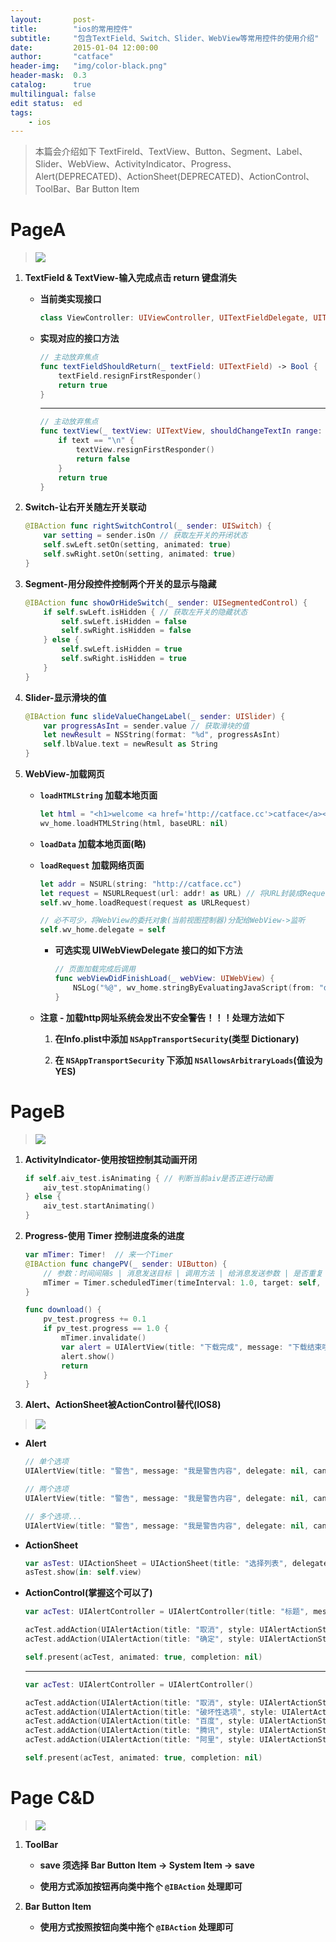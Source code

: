 ```yaml
---
layout:       post-
title:        "ios的常用控件"
subtitle:     "包含TextField、Switch、Slider、WebView等常用控件的使用介绍"
date:         2015-01-04 12:00:00
author:       "catface"
header-img:   "img/color-black.png"
header-mask:  0.3
catalog:      true
multilingual: false
edit status:  ed
tags:
    - ios
---
```


> 本篇会介绍如下 TextFireld、TextView、Button、Segment、Label、Slider、WebView、ActivityIndicator、Progress、Alert(DEPRECATED)、ActionSheet(DEPRECATED)、ActionControl、ToolBar、Bar Button Item

# PageA

>![](https://imgconvert.csdnimg.cn/aHR0cDovL2l0Y2F0ZmFjZS5naXRodWIuaW8vaW1nL0lPUy9JT1MwMDItJUU1JUI4JUI4JUU3JTk0JUE4JUU2JThFJUE3JUU0JUJCJUI2LzAxUGFnZUEuanBn)

1. **TextField & TextView-输入完成点击 return 键盘消失**

	- **当前类实现接口**
	
		``` swift
		class ViewController: UIViewController, UITextFieldDelegate, UITextViewDelegate
		```
			
	- **实现对应的接口方法**
	
		``` swift
		// 主动放弃焦点
		func textFieldShouldReturn(_ textField: UITextField) -> Bool {
			textField.resignFirstResponder()
			return true
		}
		```
			
		---
		
		``` swift
		// 主动放弃焦点
		func textView(_ textView: UITextView, shouldChangeTextIn range: NSRange, replacementText text: String) -> Bool {
			if text == "\n" {
				textView.resignFirstResponder()
				return false
			}
			return true
		}
		```
			
2. **Switch-让右开关随左开关联动**

	``` swift
	@IBAction func rightSwitchControl(_ sender: UISwitch) {
		var setting = sender.isOn // 获取左开关的开闭状态
		self.swLeft.setOn(setting, animated: true)
		self.swRight.setOn(setting, animated: true)
	}
	```
	    
3. **Segment-用分段控件控制两个开关的显示与隐藏**    

	``` swift
	@IBAction func showOrHideSwitch(_ sender: UISegmentedControl) {
		if self.swLeft.isHidden { // 获取左开关的隐藏状态
			self.swLeft.isHidden = false
			self.swRight.isHidden = false
		} else {
			self.swLeft.isHidden = true
			self.swRight.isHidden = true
		}
	}
	```
	    
4. **Slider-显示滑块的值**

	``` swift
	@IBAction func slideValueChangeLabel(_ sender: UISlider) {
		var progressAsInt = sender.value // 获取滑块的值
		let newResult = NSString(format: "%d", progressAsInt)
		self.lbValue.text = newResult as String
	}
	```
	    
5. **WebView-加载网页**  

	- **`loadHTMLString` 加载本地页面**

		``` swift
		let html = "<h1>welcome <a href='http://catface.cc'>catface</a></h1>"
		wv_home.loadHTMLString(html, baseURL: nil)
		```
	
	- **`loadData` 加载本地页面(略)**
	
	- **`loadRequest` 加载网络页面**  
			
		``` swift
		let addr = NSURL(string: "http://catface.cc")
		let request = NSURLRequest(url: addr! as URL) // 将URL封装成Request
		self.wv_home.loadRequest(request as URLRequest)
		
		// 必不可少，将WebView的委托对象(当前视图控制器)分配给WebView->监听
		self.wv_home.delegate = self
		```
			
		- **可选实现 UIWebViewDelegate 接口的如下方法**
				
			``` swift
			// 页面加载完成后调用
			func webViewDidFinishLoad(_ webView: UIWebView) {
				NSLog("%@", wv_home.stringByEvaluatingJavaScript(from: "document.body.innerhtml")!)
			}
			```
				
	- **注意 - 加载http网址系统会发出不安全警告！！！处理方法如下**

		1. **在Info.plist中添加 `NSAppTransportSecurity`(类型 Dictionary)**
		
		2. **在 `NSAppTransportSecurity` 下添加 `NSAllowsArbitraryLoads`(值设为 YES)**
				
# PageB

>![](https://imgconvert.csdnimg.cn/aHR0cDovL2l0Y2F0ZmFjZS5naXRodWIuaW8vaW1nL0lPUy9JT1MwMDItJUU1JUI4JUI4JUU3JTk0JUE4JUU2JThFJUE3JUU0JUJCJUI2LzAyUGFnZUIuanBn)

1. **ActivityIndicator-使用按钮控制其动画开闭**
	
	``` swift
	if self.aiv_test.isAnimating { // 判断当前aiv是否正进行动画
		aiv_test.stopAnimating()
	} else {
		aiv_test.startAnimating()
	}
	```
	    
2. **Progress-使用 Timer 控制进度条的进度**   

	``` swift
	var mTimer: Timer!  // 来一个Timer
	@IBAction func changePV(_ sender: UIButton) {
		// 参数：时间间隔s | 消息发送目标 | 调用方法 | 给消息发送参数 | 是否重复
		mTimer = Timer.scheduledTimer(timeInterval: 1.0, target: self, selector: "download", userInfo: nil, repeats: true)
	}
	
	func download() {
		pv_test.progress += 0.1
		if pv_test.progress == 1.0 {
			mTimer.invalidate()
			var alert = UIAlertView(title: "下载完成", message: "下载结束哦，哥哥", delegate: nil, cancelButtonTitle: "OK")
			alert.show()
			return
		}
	}
	```
	    
3. **Alert、ActionSheet被ActionControl替代(IOS8)**  

 >![](https://imgconvert.csdnimg.cn/aHR0cDovL2l0Y2F0ZmFjZS5naXRodWIuaW8vaW1nL0lPUy9JT1MwMDItJUU1JUI4JUI4JUU3JTk0JUE4JUU2JThFJUE3JUU0JUJCJUI2LzA1UGFnZUUuanBn)

- **Alert**
    
    ``` swift
    // 单个选项
    UIAlertView(title: "警告", message: "我是警告内容", delegate: nil, cancelButtonTitle: "知道").show()
    
    // 两个选项
    UIAlertView(title: "警告", message: "我是警告内容", delegate: nil, cancelButtonTitle: "取消", otherButtonTitles: "确定").show()
    
    // 多个选项...
    UIAlertView(title: "警告", message: "我是警告内容", delegate: nil, cancelButtonTitle: "取消", otherButtonTitles: "确定", "玩一玩").show()
    ```
    
- **ActionSheet**    

    ``` swift
    var asTest: UIActionSheet = UIActionSheet(title: "选择列表", delegate: nil, cancelButtonTitle: "取消", destructiveButtonTitle: "破坏性选项", otherButtonTitles: "百度", "腾讯", "阿里")
    asTest.show(in: self.view)
    ```
    
- **ActionControl(掌握这个可以了)**

    ```	swift	
    var acTest: UIAlertController = UIAlertController(title: "标题", message: "消息内容", preferredStyle: UIAlertControllerStyle.alert)
    
    acTest.addAction(UIAlertAction(title: "取消", style: UIAlertActionStyle.cancel) {(alertAction) -> Void in NSLog("取消")})
    acTest.addAction(UIAlertAction(title: "确定", style: UIAlertActionStyle.default) {(alertAction) -> Void in NSLog("确定")})
    
    self.present(acTest, animated: true, completion: nil)
    ```
        
    ---
       
    ``` swift
    var acTest: UIAlertController = UIAlertController()
    
    acTest.addAction(UIAlertAction(title: "取消", style: UIAlertActionStyle.cancel) {(alertAction) -> Void in NSLog("取消")})
    acTest.addAction(UIAlertAction(title: "破坏性选项", style: UIAlertActionStyle.destructive) {(alertAction) -> Void in NSLog("破坏")})
    acTest.addAction(UIAlertAction(title: "百度", style: UIAlertActionStyle.default) {(alertAction) -> Void in NSLog("百度")})
    acTest.addAction(UIAlertAction(title: "腾讯", style: UIAlertActionStyle.default) {(alertAction) -> Void in NSLog("腾讯")})
    acTest.addAction(UIAlertAction(title: "阿里", style: UIAlertActionStyle.default) {(alertAction) -> Void in NSLog("阿里")})
    
    self.present(acTest, animated: true, completion: nil)  
    ```
		    
# Page C&D

 > ![](http://itCatface.github.io/img/IOS/IOS002-常用控件/03PageC.jpg)

1. **ToolBar**

	- **save 须选择 Bar Button Item -> System Item -> save**

	- **使用方式添加按钮再向类中拖个 `@IBAction` 处理即可**

2. **Bar Button Item**	

	- **使用方式按照按钮向类中拖个 `@IBAction` 处理即可**